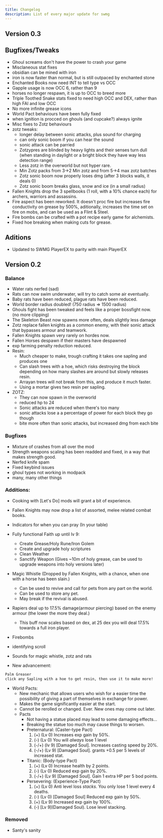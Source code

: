 ```yaml
---
title: Changelog
description: List of every major update for swmg
---
```

## Version 0.3

## Bugfixes/Tweaks
  - Ghoul screams don't have the power to crash your game
  - Misclaneous stat fixes
  - obsidian can be mined with iron
  - iron is now faster than normal, but is still outpaced by enchanted stone
  - Enchanted Books now need INT to tell type vs OCC
  - Gapple usage is now OCC 6, rather than 9
  - horses no longer respawn, it is up to OCC to breed more
  - Triple Toothed Snake stats fixed to need high OCC and DEX, rather than high FAI and low OCC
  - No more infinite grease icons
  - World Pact behaviours have been fully fixed
  - when ignition is procced on ghouls (and cupcake?) always ignite
  - Misc fixes to Zotz behaviours
  - zotz tweaks:
    - longer delay between sonic attacks, plus sound for charging
    - can only sonic boom if you can hear the sound
    - sonic attack can be parried
    - Zotzypres are blinded by heavy lights and their senses turn dull (when standing in daylight or a bright block they have way less detection range)
    - Less zotz in the overworld but not hyper rare.
    - Min Zotz packs from 3->2 Min zotz and from 5->4 max zotz batches
    - Zotz sonic boom now properly loses dmg (after 3 blocks walls, it deals 0)
    - Zotz sonic boom breaks glass, snow and ice (in a small radius)
  - Fallen Knights drop the 3 spellbooks (1 roll, with a 10% chance each) for archers, warriors and assassins.
  - Fire aspect has been reworked. It doesn't proc fire but increases fire conductivity on grease by 500%, aditionally, increases the time set on fire on mobs, and can be used as a Flint & Steel.
  - Fire bombs can be crafted with a pot recipe early game for alchemists.
  - Fixed hoe breaking when making cuts for grease.

## Aditions 
 - Updated to SWMG PlayerEX to parity with main PlayerEX


## Version 0.2

### Balance
- Water rats nerfed (sad)
- Rats can now swim underwater, will try to catch some air eventually.
- Baby rats have been reduced, plague rats have been reduced.
- World border radius doubled! (750 radius => 1500 radius)
- Ghouls fight has been tweaked and feels like a proper bossfight now. (no more clipping)
- The Skeleton Beast now spawns more often, deals slightly less damage
- Zotz replace fallen knights as a common enemy, with their sonic attack that bypasses armour and teamwork.
- Fallen Knights spawn very rarely on hordes now.
- Fallen Horses despawn if their masters have despawned
- exp farming penalty reduction reduced.
- Resin:
  - Much cheaper to make, trough crafting it takes one sapling and produces one
  - Can slash trees with a hoe, which risks destroying the block depending on how many slashes are around but slowly releases resin.
  - Arrayan trees will not break from this, and produce it much faster.
  - Using a mortar gives two resin per sapling.
- ZOTZ:
  - They can now spawn in the overworld
  - reduced hp to 24
  - Sonic attacks are reduced when there's too many
  - sonic attacks lose a a percentage of power for each block they go though
  - bite more often than sonic attacks, but increased dmg from each bite

### Bugfixes
- Mixture of crashes from all over the mod
- Strength weapons scaling has been readded and fixed, in a way that makes strength good.
- Nerfed knife spam
- Fixed keybind issues
- ghoul types not working in modpack
- many, many other things

### Additions:
- Cooking with [Let's Do] mods will grant a bit of experience.
- Fallen Knights may now drop a list of assorted, melee related combat books.
- Indicators for when you can pray (In your table)
- Fully functional Faith up until lv 9:
  - Create Grease/Holy Rune/Iron Golem
  - Create and upgrade holy scriptures
  - Clean Weather
  - Sanctify Weapon (Gives ~10m of holy grease, can be used to upgrade weapons into holy versions later)
- Magic Whistle (Dropped by Fallen Knights, with a chance, when one with a horse has been slain.)
  - Can be used to revive and call for pets from any part on the world.
  - Can be used to store any pet.
  - May break if the revival is abused.
- Rapiers deal up to 17.5% damage(armour piercing) based on the enemy armour (the lower the more they deal.)
  - This buff now scales based on dex, at 25 dex you will deal 17.5% towards a full iron player.
- Firebombs
- identifying scroll
- Sounds for magic whistle, zotz and rats

- New advancement:

```md
Palm Greaser
click any Sapling with a hoe to get resin, then use it to make more!
```

- World Pacts:
  - New mechanic that allows users who wish for a easier  time the possibility of giving a part of themselves in exchange for power.
  - Makes the game significantly easier at the start.
  - Cannot be rerolled or changed. Ever. New ones may come out later.
  - Pacts
    - Not having a statue placed may lead to some damaging effects...
    - Breaking the statue too much may cause things to worsen.
    - Preternatural: (Caster-type Pact)
        1. (+) (Lv 0) Increases exp gain by 50%.
        2. (-) (Lv 0) You will *always* lose 1 level
        3. (-/+) (lv 9) [Damaged Soul]. Increases casting speed by 20%.
        4. (-/+) (Lv 9) [Damaged Soul]. grants +0.5 per 5 levels of increased stat.
    - Titanic: (Body-type Pact)
        1. (+) (Lv 0) Increase health by 2 points.
        2. (-) (Lv 0) Reduced exp gain by 20%.
        3. (-/+) (Lv 9) [Damaged Soul]. Gain 1 extra HP per 5 bod points.
    - Persevering: (Experience-Type Pact)
        1. (+) (Lv 0) Anti level loss *stacks*. You only lose 1 level every 4 deaths.
        2. (-) (Lv 0) [Damaged Soul] Reduced exp gain by 50%.
        3. (+) (Lv 9) Increased exp gain by 100%.
        4. (-) [Lv 9](Damaged Soul). Lose level stacking.

### Removed

- Santy's sanity
